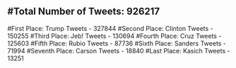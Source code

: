 #Total Number of Tweets: 926217 
---
#First Place: Trump Tweets - 327844
#Second Place: Clinton Tweets - 150255
#Third Place: Jeb! Tweets - 130694
#Fourth Place: Cruz Tweets - 125603
#Fifth Place: Rubio Tweets - 87736
#Sixth Place: Sanders Tweets - 71994
#Seventh Place: Carson Tweets - 18840
#Last Place: Kasich Tweets - 13251
